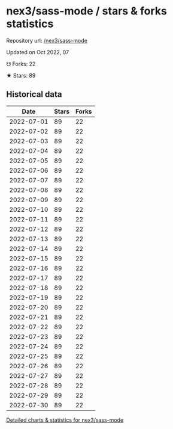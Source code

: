 # nex3/sass-mode / stars & forks statistics

Repository url: [/nex3/sass-mode](https://github.com/nex3/sass-mode)

Updated on Oct 2022, 07

☋ Forks: 22

★ Stars: 89

## Historical data
| Date | Stars | Forks |
|------|-------|-------|
| 2022-07-01 | 89 | 22 | 
| 2022-07-02 | 89 | 22 | 
| 2022-07-03 | 89 | 22 | 
| 2022-07-04 | 89 | 22 | 
| 2022-07-05 | 89 | 22 | 
| 2022-07-06 | 89 | 22 | 
| 2022-07-07 | 89 | 22 | 
| 2022-07-08 | 89 | 22 | 
| 2022-07-09 | 89 | 22 | 
| 2022-07-10 | 89 | 22 | 
| 2022-07-11 | 89 | 22 | 
| 2022-07-12 | 89 | 22 | 
| 2022-07-13 | 89 | 22 | 
| 2022-07-14 | 89 | 22 | 
| 2022-07-15 | 89 | 22 | 
| 2022-07-16 | 89 | 22 | 
| 2022-07-17 | 89 | 22 | 
| 2022-07-18 | 89 | 22 | 
| 2022-07-19 | 89 | 22 | 
| 2022-07-20 | 89 | 22 | 
| 2022-07-21 | 89 | 22 | 
| 2022-07-22 | 89 | 22 | 
| 2022-07-23 | 89 | 22 | 
| 2022-07-24 | 89 | 22 | 
| 2022-07-25 | 89 | 22 | 
| 2022-07-26 | 89 | 22 | 
| 2022-07-27 | 89 | 22 | 
| 2022-07-28 | 89 | 22 | 
| 2022-07-29 | 89 | 22 | 
| 2022-07-30 | 89 | 22 | 


[Detailed charts & statistics for nex3/sass-mode](https://reviewgithub.com/rep/nex3/sass-mode)
